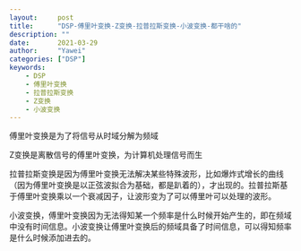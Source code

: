 ```yaml
---
layout:		post
title:		"DSP-傅里叶变换-Z变换-拉普拉斯变换-小波变换-都干啥的"
description: ""
date:		2021-03-29
author:		"Yawei"
categories: ["DSP"]
keywords:
    - DSP
    - 傅里叶变换
    - 拉普拉斯变换
    - Z变换
    - 小波变换
---
```


傅里叶变换是为了将信号从时域分解为频域

Z变换是离散信号的傅里叶变换，为计算机处理信号而生

拉普拉斯变换是因为傅里叶变换无法解决某些特殊波形，比如爆炸式增长的曲线（因为傅里叶变换是以正弦波拟合为基础，都是趴着的），才出现的。拉普拉斯基于傅里叶变换乘以一个衰减因子，让波形变为了可以傅里叶可以处理的波形。

小波变换，傅里叶变换因为无法得知某一个频率是什么时候开始产生的，即在频域中没有时间信息。小波变换让傅里叶变换后的频域具备了时间信息，可以得知频率是什么时候添加进去的。